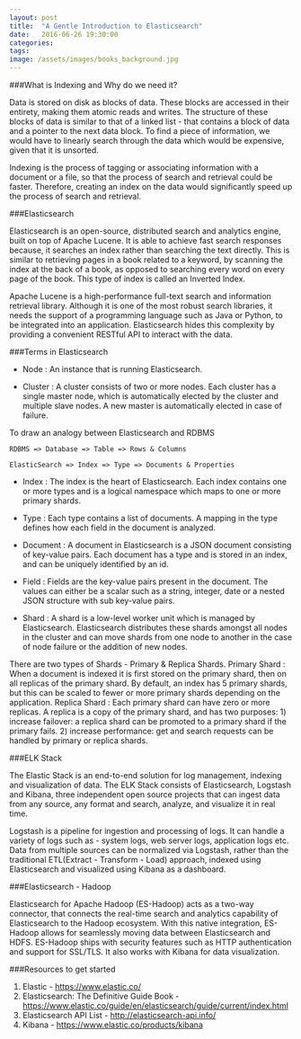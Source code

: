 ```yaml
---
layout: post
title:  "A Gentle Introduction to Elasticsearch"
date:   2016-06-26 19:30:00
categories:
tags: 
image: /assets/images/books_background.jpg
---
```



###What is Indexing and Why do we need it?

Data is stored on disk as blocks of data. These blocks are accessed in their entirety, making them atomic reads and writes. The structure of these blocks of data is similar to that of a linked list - that contains a block of data and a pointer to the next data block. To find a piece of information, we would have to linearly search through the data which would be expensive, given that it is unsorted.

Indexing is the process of tagging or associating information with a document or a file, so that the process of search and retrieval could be faster. Therefore, creating an index on the data would significantly speed up the process of search and retrieval.



###Elasticsearch

Elasticsearch is an open-source, distributed search and analytics engine, built on top of Apache Lucene. It is able to achieve fast search responses because, it searches an index rather than searching the text directly. This is similar to retrieving pages in a book related to a keyword, by scanning the index at the back of a book, as opposed to searching every word on every page of the book. This type of index is called an Inverted Index.

Apache Lucene is a high-performance full-text search and information retrieval library. Although it is one of the most robust search libraries, it needs the support of a programming language such as Java or Python, to be integrated into an application. Elasticsearch hides this complexity by providing a convenient RESTful API to interact with the data.



###Terms in Elasticsearch

 * Node : An instance that is running Elasticsearch.

 * Cluster : A cluster consists of two or more nodes. Each cluster has a single master node, which is automatically elected by the cluster and multiple slave nodes. A new master is automatically elected in case of failure.

 To draw an analogy between Elasticsearch and RDBMS

    RDBMS => Database => Table => Rows & Columns

    ElasticSearch => Index => Type => Documents & Properties

 * Index : The index is the heart of Elasticsearch. Each index contains one or more types and is a logical namespace which maps to one or more primary shards.

 * Type : Each type contains a list of documents. A mapping in the type defines how each field in the document is analyzed.

 * Document : A document in Elasticsearch is a JSON document consisting of key-value pairs. Each document has a type and is stored in an index, and  can be uniquely identified by an id.

 * Field : Fields are the key-value pairs present in the document. The values can either be a scalar such as a string, integer, date or a nested JSON structure with sub key-value pairs. 

 * Shard : A shard is a low-level worker unit which is managed by Elasticsearch. Elasticsearch distributes these shards amongst all nodes in the cluster and can move shards from one node to another in the case of node failure or the addition of new nodes. 

 There are two types of Shards - Primary & Replica Shards. 
 Primary Shard : When a document is indexed it is first stored on the primary shard, then on all replicas of the primary shard. By default, an index has 5 primary shards, but this can be scaled to fewer or more primary shards depending on the application. 
 Replica Shard : Each primary shard can have zero or more replicas. A replica is a copy of the primary shard, and has two purposes: 1) increase failover: a replica shard can be promoted to a primary shard if the primary fails. 2) increase performance: get and search requests can be handled by primary or replica shards.



###ELK Stack

The Elastic Stack is an end-to-end solution for log management, indexing and visualization of data. The ELK Stack consists of Elasticsearch, Logstash and Kibana, three independent open source projects that can ingest data from any source, any format and search, analyze, and visualize it in real time.

Logstash is a pipeline for ingestion and processing of logs. It can handle a variety of logs such as - system logs, web server logs, application logs etc. Data from multiple sources can be normalized via Logstash, rather than the traditional ETL(Extract - Transform - Load) approach, indexed using Elasticsearch and visualized using Kibana as a dashboard.



###Elasticsearch - Hadoop

Elasticsearch for Apache Hadoop (ES-Hadoop) acts as a two-way connector, that connects the real-time search and analytics capability of Elasticsearch to the Hadoop ecosystem. With this native integration, ES-Hadoop allows for seamlessly moving data between Elasticsearch and HDFS. ES-Hadoop ships with security features such as HTTP authentication and support for SSL/TLS. It also works with Kibana for data visualization.



###Resources to get started

1. Elastic - https://www.elastic.co/
2. Elasticsearch: The Definitive Guide Book - https://www.elastic.co/guide/en/elasticsearch/guide/current/index.html
3. Elasticsearch API List - http://elasticsearch-api.info/  
4. Kibana - https://www.elastic.co/products/kibana
